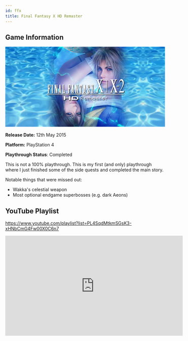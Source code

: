 ```yaml
---
id: ffx
title: Final Fantasy X HD Remaster
---
```


## Game Information

![image info](../../static/games/ffx.jpg)

**Release Date:** 12th May 2015

**Platform:** PlayStation 4

**Playthrough Status**: Completed

This is not a 100% playthrough. This is my first (and only) playthrough where I just finished some of the side quests and completed the main story.

Notable things that were missed out:
- Wakka's celestial weapon
- Most optional endgame superbosses (e.g. dark Aeons)

## YouTube Playlist

https://www.youtube.com/playlist?list=PL4SqdMtkmSGsK3-xHNbCmG4Fw00X0C6n7

<iframe width="560" height="315" src="https://www.youtube-nocookie.com/embed/videoseries?list=PL4SqdMtkmSGsK3-xHNbCmG4Fw00X0C6n7" frameborder="0" allow="accelerometer; autoplay; encrypted-media; gyroscope; picture-in-picture" allowfullscreen></iframe>

<!-- ## Individual Video Links
- [Part 1](https://youtube.com/watch?v=k6TXEFEInm4&list=PL4SqdMtkmSGsK3-xHNbCmG4Fw00X0C6n7&index=1)
- [Part 2](https://youtube.com/watch?v=x1mQDLr5xHg&list=PL4SqdMtkmSGsK3-xHNbCmG4Fw00X0C6n7&index=2)
- [Part 3](https://www.youtube.com/watch?v=D7QKIdm04d4&list=PL4SqdMtkmSGsK3-xHNbCmG4Fw00X0C6n7&index=3)
- [Part 4](https://www.youtube.com/watch?v=DAFMBgzLwbo&list=PL4SqdMtkmSGsK3-xHNbCmG4Fw00X0C6n7&index=4)
- [Part 5](https://www.youtube.com/watch?v=-BeiepirtwY&list=PL4SqdMtkmSGsK3-xHNbCmG4Fw00X0C6n7&index=5)
- [Part 6](https://www.youtube.com/watch?v=aLzU40-MlGo&list=PL4SqdMtkmSGsK3-xHNbCmG4Fw00X0C6n7&index=6)
- [Part 7](https://www.youtube.com/watch?v=m3SMVYlvnnE&list=PL4SqdMtkmSGsK3-xHNbCmG4Fw00X0C6n7&index=7)
- [Part 8](https://www.youtube.com/watch?v=xutI7QxrttM&list=PL4SqdMtkmSGsK3-xHNbCmG4Fw00X0C6n7&index=8)
- [Part 9](https://www.youtube.com/watch?v=vNRmbVOGcXs&list=PL4SqdMtkmSGsK3-xHNbCmG4Fw00X0C6n7&index=9)
- [Part 10](https://www.youtube.com/watch?v=hMnSy2wQ79w&list=PL4SqdMtkmSGsK3-xHNbCmG4Fw00X0C6n7&index=10)
- [Part 11](https://www.youtube.com/watch?v=ObMV0igjz50&list=PL4SqdMtkmSGsK3-xHNbCmG4Fw00X0C6n7&index=11)
- [Part 12](https://www.youtube.com/watch?v=PdTvRMzfnro&list=PL4SqdMtkmSGsK3-xHNbCmG4Fw00X0C6n7&index=12)
- [Part 13](https://www.youtube.com/watch?v=eh-i324E0qY&list=PL4SqdMtkmSGsK3-xHNbCmG4Fw00X0C6n7&index=13)
- [Part 14](https://www.youtube.com/watch?v=VJ-6d0nQ0Nc&list=PL4SqdMtkmSGsK3-xHNbCmG4Fw00X0C6n7&index=14)
- [Part 15](https://www.youtube.com/watch?v=H8ofwcrq1fU&list=PL4SqdMtkmSGsK3-xHNbCmG4Fw00X0C6n7&index=15)
- [Part 16](https://www.youtube.com/watch?v=sJ1NL53wraI&list=PL4SqdMtkmSGsK3-xHNbCmG4Fw00X0C6n7&index=16)
- [Part 17](https://www.youtube.com/watch?v=6ssfXx0jFUs&list=PL4SqdMtkmSGsK3-xHNbCmG4Fw00X0C6n7&index=17)
- [Part 18](https://www.youtube.com/watch?v=VvzmjCr9q0I&list=PL4SqdMtkmSGsK3-xHNbCmG4Fw00X0C6n7&index=18)
- [Part 19](https://www.youtube.com/watch?v=pby-EJA86jo&list=PL4SqdMtkmSGsK3-xHNbCmG4Fw00X0C6n7&index=19)
- [Part 20](https://www.youtube.com/watch?v=KQP-jKrlCQI&list=PL4SqdMtkmSGsK3-xHNbCmG4Fw00X0C6n7&index=20)
- [Part 21](https://www.youtube.com/watch?v=kAbmLV-I0v4&list=PL4SqdMtkmSGsK3-xHNbCmG4Fw00X0C6n7&index=21)
- [Part 22](https://www.youtube.com/watch?v=jA09b78Kc_Q&list=PL4SqdMtkmSGsK3-xHNbCmG4Fw00X0C6n7&index=22)
- [Part 23](https://www.youtube.com/watch?v=x3tLhfBVpQQ&list=PL4SqdMtkmSGsK3-xHNbCmG4Fw00X0C6n7&index=23)
- [Part 24](https://www.youtube.com/watch?v=VW8YmBLLi_g&list=PL4SqdMtkmSGsK3-xHNbCmG4Fw00X0C6n7&index=24)
- [Part 25](https://www.youtube.com/watch?v=bY8TA2biPQQ&list=PL4SqdMtkmSGsK3-xHNbCmG4Fw00X0C6n7&index=25)
- [Part 26](https://www.youtube.com/watch?v=xvJpyzRKda4&list=PL4SqdMtkmSGsK3-xHNbCmG4Fw00X0C6n7&index=26)
- [Part 27](https://www.youtube.com/watch?v=GdhZPQxY_Fw&list=PL4SqdMtkmSGsK3-xHNbCmG4Fw00X0C6n7&index=27)
- [Part 28](https://www.youtube.com/watch?v=HoO1F7zkn9c&list=PL4SqdMtkmSGsK3-xHNbCmG4Fw00X0C6n7&index=28)
- [Part 29](https://www.youtube.com/watch?v=YNEXbDQB6ig&list=PL4SqdMtkmSGsK3-xHNbCmG4Fw00X0C6n7&index=29)
- [Part 30](https://www.youtube.com/watch?v=HASpgZOQHcs&list=PL4SqdMtkmSGsK3-xHNbCmG4Fw00X0C6n7&index=30)
- [Part 31](https://www.youtube.com/watch?v=UpMn53qTx44&list=PL4SqdMtkmSGsK3-xHNbCmG4Fw00X0C6n7&index=31)
- [Part 32](https://www.youtube.com/watch?v=AN77ZD5qFpQ&list=PL4SqdMtkmSGsK3-xHNbCmG4Fw00X0C6n7&index=32) -->


